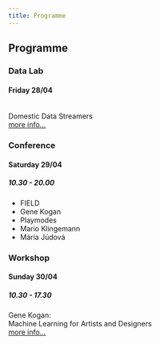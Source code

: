 ```yaml
---
title: Programme
---
```


## Programme

<section class="cf w-100 tl tc-ns">
    <article class="mw24rem dib v-top w-100 w-30-ns pa3 mv2 ba tl b--teal bw1">
        <div>
            <h3 class="fl fn-ns f3 f2-l fw9 ma0 teal">Data Lab</h3>
            <h4 class="fr fn-ns f5 f4-ns fw1 ma0 mt2 mt0-ns">Friday 28/04</h4>
            <br class="dn-ns">
        </div>
        <div class="db f4 f3-l fw6 mt3">
            Domestic Data Streamers
        </div>
        <div><a href="/lab/data-lab">more info...</a></div>
    </article>
    <article class="mw24rem dib v-top w-100 w-34-ns pa3 mv2 mh2-m mh3-l ba tl b--teal bw1">
        <div>
            <h3 class="fl fn-ns w-60 w-100-ns f3 f2-l fw9 ma0 teal">Conference</h3>
            <h4 class="fr fn-ns w-40 w-100-ns tr tl-ns f5 f4-ns fw1 ma0 mt2 mt0-ns">Saturday 29/04</h4>
            <h5 class="fr fn-ns w-100 tr tl-ns f6 f5-ns fw1 ma0">10.30 - 20.00</h5>
        </div>
        <div class="f4 f3-l fw6 mt5 mt2-ns">
            <ul class="list pa0 mb0 mt3">
                <li>FIELD</li>
                <li>Gene Kogan</li>
                <li>Playmodes</li>
                <li>Mario Klingemann</li>
                <li>Mária Júdová</li>
            </ul>
        </div>
    </article>
    <article class="mw24rem dib v-top w-100 w-30-ns pa3 mv2 ba tl b--teal bw1">
        <div>
            <h3 class="fl w-50 w-100-ns fn-ns f3 f2-l fw9 ma0 teal">Workshop</h3>
            <h4 class="fr w-50 w-100-ns tr tl-ns fn-ns f5 f4-ns fw1 ma0 mt2 mt0-ns">Sunday 30/04</h4>
            <h5 class="fr fn-ns f6 f5-ns fw1 ma0">10.30 - 17.30</h5>
        </div>
        <div class="f4 f3-l fw6 mt5 mt3-ns">
            Gene Kogan: <br>Machine Learning for Artists and Designers
        </div>
        <div><a href="/workshops/machine-learning">more info...</a></div>
    </article>
</section>